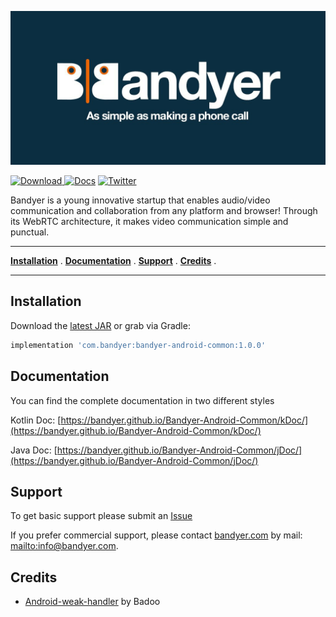 <p align="center">
<img src="img/bandyer.jpg" alt="Bandyer" title="Bandyer" />
</p>


[ ![Download](https://api.bintray.com/packages/bandyer/Communication/Android-Common/images/download.svg) ](https://bintray.com/bandyer/Communication/Android-Common/_latestVersion)[![Docs](https://img.shields.io/badge/docs-current-brightgreen.svg)](https://bandyer.github.io/Bandyer-Android-Common/kDoc)
[![Twitter](https://img.shields.io/twitter/url/http/shields.io.svg?style=social&logo=twitter)](https://twitter.com/intent/follow?screen_name=bandyersrl)


Bandyer is a young innovative startup that enables audio/video communication and collaboration from any platform and browser! Through its WebRTC architecture, it makes video communication simple and punctual. 

---


**[Installation](#installation)** .
**[Documentation](#documentation)** .
**[Support](#support)** .
**[Credits](#credits)** .

---

## Installation

Download the [latest JAR](https://bintray.com/bandyer/Communication/Android-Common) or grab via Gradle:

```groovy
implementation 'com.bandyer:bandyer-android-common:1.0.0'
```

## Documentation

You can find the complete documentation in two different styles

Kotlin Doc: [https://bandyer.github.io/Bandyer-Android-Common/kDoc/](https://bandyer.github.io/Bandyer-Android-Common/kDoc/)

Java Doc: [https://bandyer.github.io/Bandyer-Android-Common/jDoc/](https://bandyer.github.io/Bandyer-Android-Common/jDoc/)

## Support
To get basic support please submit an [Issue](https://github.com/Bandyer/Bandyer-Android-Common/issues) 

If you prefer commercial support, please contact [bandyer.com](https://bandyer.com) by mail: <mailto:info@bandyer.com>.


## Credits
- [Android-weak-handler](https://github.com/badoo/android-weak-handler) by Badoo